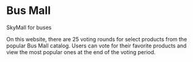 # Bus Mall
SkyMall for buses

On this website, there are 25 voting rounds for select products from the popular Bus Mall catalog. Users can vote for their favorite products and view the most popular ones at the end of the voting period.

